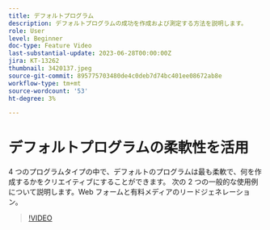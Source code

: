 ```yaml
---
title: デフォルトプログラム
description: デフォルトプログラムの成功を作成および測定する方法を説明します。
role: User
level: Beginner
doc-type: Feature Video
last-substantial-update: 2023-06-28T00:00:00Z
jira: KT-13262
thumbnail: 3420137.jpeg
source-git-commit: 895775703480de4c0deb7d74bc401ee08672ab8e
workflow-type: tm+mt
source-wordcount: '53'
ht-degree: 3%

---
```



# デフォルトプログラムの柔軟性を活用


4 つのプログラムタイプの中で、デフォルトのプログラムは最も柔軟で、何を作成するかをクリエイティブにすることができます。
次の 2 つの一般的な使用例について説明します。Web フォームと有料メディアのリードジェネレーション。

>[!VIDEO](https://video.tv.adobe.com/v/3420137?learn=on)
